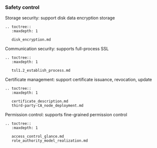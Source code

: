 ### Safety control

Storage security: support disk data encryption storage

```eval_rst
.. toctree::
   :maxdepth: 1

   disk_encryption.md
```
   

Communication security: supports full-process SSL

```eval_rst
.. toctree::
   :maxdepth: 1

   tsl1.2_establish_process.md
```
   

Certificate management: support certificate issuance, revocation, update

```eval_rst
.. toctree::
   :maxdepth: 1

   certificate_description.md
   third-party-CA_node_deployment.md
```
   

Permission control: supports fine-grained permission control

```eval_rst
.. toctree::
   :maxdepth: 1

   access_control_glance.md
   role_authority_model_realization.md
```
   

